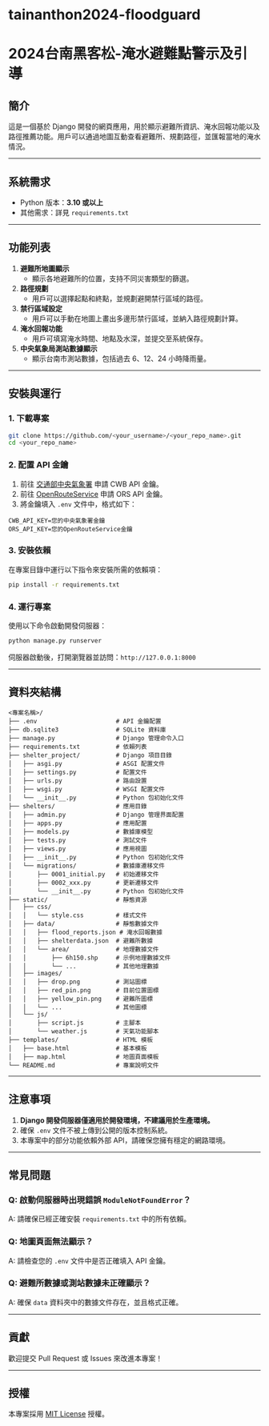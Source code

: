 # tainanthon2024-floodguard
# 2024台南黑客松-淹水避難點警示及引導

## 簡介
這是一個基於 Django 開發的網頁應用，用於顯示避難所資訊、淹水回報功能以及路徑推薦功能。用戶可以通過地圖互動查看避難所、規劃路徑，並匯報當地的淹水情況。

---

## 系統需求
- Python 版本：**3.10 或以上**
- 其他需求：詳見 `requirements.txt`

---

## 功能列表
1. **避難所地圖顯示**
   - 顯示各地避難所的位置，支持不同災害類型的篩選。
2. **路徑規劃**
   - 用戶可以選擇起點和終點，並規劃避開禁行區域的路徑。
3. **禁行區域設定**
   - 用戶可以手動在地圖上畫出多邊形禁行區域，並納入路徑規劃計算。
4. **淹水回報功能**
   - 用戶可填寫淹水時間、地點及水深，並提交至系統保存。
5. **中央氣象局測站數據顯示**
   - 顯示台南市測站數據，包括過去 6、12、24 小時降雨量。

---

## 安裝與運行

### 1. 下載專案

```bash
git clone https://github.com/<your_username>/<your_repo_name>.git
cd <your_repo_name>
```

### 2. 配置 API 金鑰

1. 前往 [交通部中央氣象署](https://opendata.cwb.gov.tw/) 申請 CWB API 金鑰。
2. 前往 [OpenRouteService](https://openrouteservice.org/sign-up/) 申請 ORS API 金鑰。
3. 將金鑰填入 `.env` 文件中，格式如下：

```env
CWB_API_KEY=您的中央氣象署金鑰
ORS_API_KEY=您的OpenRouteService金鑰
```

### 3. 安裝依賴

在專案目錄中運行以下指令來安裝所需的依賴項：

```bash
pip install -r requirements.txt
```

### 4. 運行專案

使用以下命令啟動開發伺服器：

```bash
python manage.py runserver
```

伺服器啟動後，打開瀏覽器並訪問：`http://127.0.0.1:8000`

---

## 資料夾結構

```
<專案名稱>/
├── .env                      # API 金鑰配置
├── db.sqlite3                # SQLite 資料庫
├── manage.py                 # Django 管理命令入口
├── requirements.txt          # 依賴列表
├── shelter_project/          # Django 項目目錄
│   ├── asgi.py               # ASGI 配置文件
│   ├── settings.py           # 配置文件
│   ├── urls.py               # 路由設置
│   ├── wsgi.py               # WSGI 配置文件
│   └── __init__.py           # Python 包初始化文件
├── shelters/                 # 應用目錄
│   ├── admin.py              # Django 管理界面配置
│   ├── apps.py               # 應用配置
│   ├── models.py             # 數據庫模型
│   ├── tests.py              # 測試文件
│   ├── views.py              # 應用視圖
│   ├── __init__.py           # Python 包初始化文件
│   └── migrations/           # 數據庫遷移文件
│       ├── 0001_initial.py   # 初始遷移文件
│       ├── 0002_xxx.py       # 更新遷移文件
│       └── __init__.py       # Python 包初始化文件
├── static/                   # 靜態資源
│   ├── css/
│   │   └── style.css         # 樣式文件
│   ├── data/                 # 靜態數據文件
│   │   ├── flood_reports.json # 淹水回報數據
│   │   ├── shelterdata.json  # 避難所數據
│   │   └── area/             # 地理數據文件
│   │       ├── 6h150.shp     # 示例地理數據文件
│   │       └── ...           # 其他地理數據
│   ├── images/
│   │   ├── drop.png          # 測站圖標
│   │   ├── red_pin.png       # 目前位置圖標
│   │   ├── yellow_pin.png    # 避難所圖標
│   │   └── ...               # 其他圖標
│   └── js/
│       ├── script.js         # 主腳本
│       └── weather.js        # 天氣功能腳本
├── templates/                # HTML 模板
│   ├── base.html             # 基本模板
│   ├── map.html              # 地圖頁面模板
└── README.md                 # 專案說明文件

```

---

## 注意事項

1. **Django 開發伺服器僅適用於開發環境，不建議用於生產環境。**
2. 確保 `.env` 文件不被上傳到公開的版本控制系統。
3. 本專案中的部分功能依賴外部 API，請確保您擁有穩定的網路環境。

---

## 常見問題

### Q: 啟動伺服器時出現錯誤 `ModuleNotFoundError`？
A: 請確保已經正確安裝 `requirements.txt` 中的所有依賴。

### Q: 地圖頁面無法顯示？
A: 請檢查您的 `.env` 文件中是否正確填入 API 金鑰。

### Q: 避難所數據或測站數據未正確顯示？
A: 確保 `data` 資料夾中的數據文件存在，並且格式正確。

---

## 貢獻
歡迎提交 Pull Request 或 Issues 來改進本專案！

---

## 授權
本專案採用 [MIT License](https://opensource.org/licenses/MIT) 授權。
